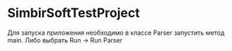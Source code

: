 # SimbirSoftTestProject

Для запуска приложения необходимо в классе Parser запустить метод main. Либо выбрать Run -> Run Parser
